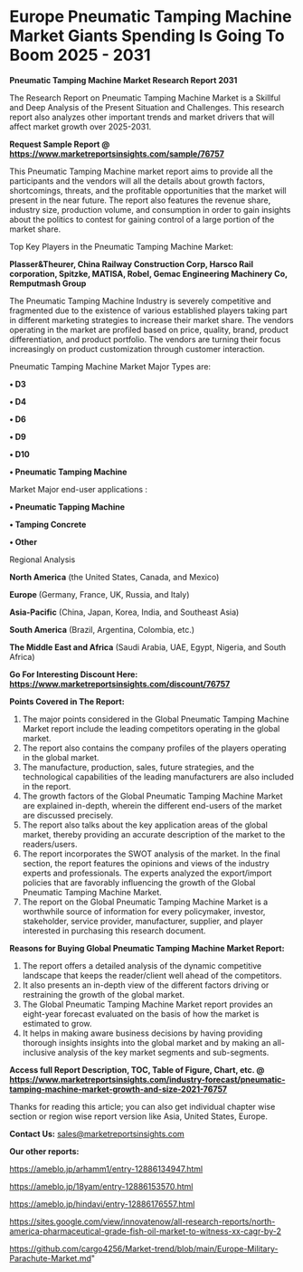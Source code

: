 # Europe Pneumatic Tamping Machine Market Giants Spending Is Going To Boom 2025 - 2031

<strong>Pneumatic Tamping Machine Market Research Report 2031</strong>

The Research Report on Pneumatic Tamping Machine Market is a Skillful and Deep Analysis of the Present Situation and Challenges. This research report also analyzes other important trends and market drivers that will affect market growth over 2025-2031.

<strong>Request Sample Report @ <a href=https://www.marketreportsinsights.com/sample/76757>https://www.marketreportsinsights.com/sample/76757</a></strong>

This Pneumatic Tamping Machine market report aims to provide all the participants and the vendors will all the details about growth factors, shortcomings, threats, and the profitable opportunities that the market will present in the near future. The report also features the revenue share, industry size, production volume, and consumption in order to gain insights about the politics to contest for gaining control of a large portion of the market share.

Top Key Players in the Pneumatic Tamping Machine Market:

<strong>Plasser&Theurer, China Railway Construction Corp, Harsco Rail corporation, Spitzke, MATISA, Robel, Gemac Engineering Machinery Co, Remputmash Group</strong>

The Pneumatic Tamping Machine Industry is severely competitive and fragmented due to the existence of various established players taking part in different marketing strategies to increase their market share. The vendors operating in the market are profiled based on price, quality, brand, product differentiation, and product portfolio. The vendors are turning their focus increasingly on product customization through customer interaction.

Pneumatic Tamping Machine Market Major Types are:

<strong>• D3

• D4

• D6

• D9

• D10

• Pneumatic Tamping Machine</strong>

Market Major end-user applications :

<strong>• Pneumatic Tapping Machine

• Tamping Concrete

• Other</strong>

Regional Analysis

</u><strong><b>North America</b></strong> (the United States, Canada, and Mexico)

<strong><b>Europe </b></strong>(Germany, France, UK, Russia, and Italy)

<strong><b>Asia-Pacific</b></strong> (China, Japan, Korea, India, and Southeast Asia)

<strong><b>South America</b></strong> (Brazil, Argentina, Colombia, etc.)

<strong><b>The Middle East and Africa</b></strong> (Saudi Arabia, UAE, Egypt, Nigeria, and South Africa)

<strong>Go For Interesting Discount Here: <a href=https://www.marketreportsinsights.com/discount/76757>https://www.marketreportsinsights.com/discount/76757</a></strong>

<strong>Points Covered in The Report:</strong>
<ol>
  <li>The major points considered in the Global Pneumatic Tamping Machine Market report include the leading competitors operating in the global market.</li>
  <li>The report also contains the company profiles of the players operating in the global market.</li>
  <li>The manufacture, production, sales, future strategies, and the technological capabilities of the leading manufacturers are also included in the report.</li>
  <li>The growth factors of the Global Pneumatic Tamping Machine Market are explained in-depth, wherein the different end-users of the market are discussed precisely.</li>
  <li>The report also talks about the key application areas of the global market, thereby providing an accurate description of the market to the readers/users.</li>
  <li>The report incorporates the SWOT analysis of the market. In the final section, the report features the opinions and views of the industry experts and professionals. The experts analyzed the export/import policies that are favorably influencing the growth of the Global Pneumatic Tamping Machine Market.</li>
  <li>The report on the Global Pneumatic Tamping Machine Market is a worthwhile source of information for every policymaker, investor, stakeholder, service provider, manufacturer, supplier, and player interested in purchasing this research document.</li>
</ol>
<strong>Reasons for Buying Global Pneumatic Tamping Machine Market Report:</strong>

<ol>
  <li>The report offers a detailed analysis of the dynamic competitive landscape that keeps the reader/client well ahead of the competitors.</li>
  <li>It also presents an in-depth view of the different factors driving or restraining the growth of the global market.</li>
  <li>The Global Pneumatic Tamping Machine Market report provides an eight-year forecast evaluated on the basis of how the market is estimated to grow.</li>
  <li>It helps in making aware business decisions by having providing thorough insights insights into the global market and by making an all-inclusive analysis of the key market segments and sub-segments.</li>
</ol>
<strong>Access full Report Description, TOC, Table of Figure, Chart, etc. @ <a href=https://www.marketreportsinsights.com/industry-forecast/pneumatic-tamping-machine-market-growth-and-size-2021-76757>https://www.marketreportsinsights.com/industry-forecast/pneumatic-tamping-machine-market-growth-and-size-2021-76757</a></strong>


Thanks for reading this article; you can also get individual chapter wise section or region wise report version like Asia, United States, Europe.

<strong>Contact Us:</strong>
sales@marketreportsinsights.com

<strong>Our other reports:</strong>

<a href=https://ameblo.jp/arhamm1/entry-12886134947.html>https://ameblo.jp/arhamm1/entry-12886134947.html</a>

<a href=https://ameblo.jp/18yam/entry-12886153570.html>https://ameblo.jp/18yam/entry-12886153570.html</a>

<a href=https://ameblo.jp/hindavi/entry-12886176557.html>https://ameblo.jp/hindavi/entry-12886176557.html</a>

<a href=https://sites.google.com/view/innovatenow/all-research-reports/north-america-pharmaceutical-grade-fish-oil-market-to-witness-xx-cagr-by-2>https://sites.google.com/view/innovatenow/all-research-reports/north-america-pharmaceutical-grade-fish-oil-market-to-witness-xx-cagr-by-2</a>

<a href=https://github.com/cargo4256/Market-trend/blob/main/Europe-Military-Parachute-Market.md>https://github.com/cargo4256/Market-trend/blob/main/Europe-Military-Parachute-Market.md</a>"
